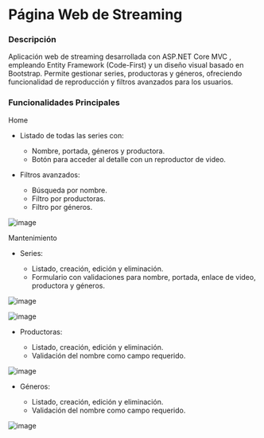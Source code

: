 # Página Web de Streaming
<h3>Descripción</h3>
<p>
  Aplicación web de streaming desarrollada con ASP.NET Core MVC , empleando Entity Framework (Code-First) y un diseño visual basado en Bootstrap. Permite gestionar series, productoras y géneros, 
  ofreciendo funcionalidad de reproducción y filtros avanzados para los usuarios.
</p>
<h3>Funcionalidades Principales</h3>
<p>Home</p>
<ul>
  <li>Listado de todas las series con:</li>
  <ul>
    <li>Nombre, portada, géneros y productora.</li>
    <li>Botón para acceder al detalle con un reproductor de video.</li>
  </ul>
</ul>
<ul>
  <li>Filtros avanzados:</li>
  <ul>
    <li>Búsqueda por nombre.</li>
    <li>Filtro por productoras.</li>
    <li>Filtro por géneros.</li>
  </ul>
</ul>

![image](https://github.com/user-attachments/assets/75bf4947-4392-46f1-a89b-182d1aedebcc)

<p>Mantenimiento</p>
<ul>
  <li>Series:</li>
  <ul>
    <li>Listado, creación, edición y eliminación.</li>
    <li>Formulario con validaciones para nombre, portada, enlace de video, productora y géneros.</li>
  </ul>
</ul>

![image](https://github.com/user-attachments/assets/0184000e-92b7-4d78-8dd4-072e03f29142)

![image](https://github.com/user-attachments/assets/a3b60c22-b891-4bb2-b434-24a915c423aa)

<ul>
  <li>Productoras:</li>
  <ul>
    <li>Listado, creación, edición y eliminación.</li>
    <li>Validación del nombre como campo requerido.</li>
  </ul>
</ul>

![image](https://github.com/user-attachments/assets/cc24e4ea-2fbf-4d6e-bdcb-6ec4f11fcb84)

<ul>
  <li>Géneros:</li>
  <ul>
    <li>Listado, creación, edición y eliminación.</li>
    <li>Validación del nombre como campo requerido.</li>
  </ul>
</ul>

![image](https://github.com/user-attachments/assets/d6ad62dc-6e55-41b0-bd5b-2fec05146eed)





